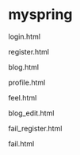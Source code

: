 # myspring

login.html

register.html

blog.html

profile.html

feel.html

blog_edit.html

fail_register.html

fail.html

